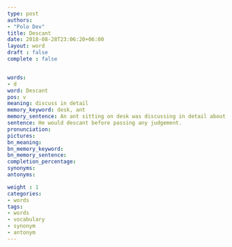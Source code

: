 ```yaml
---
type: post
authors:
- "Polo Dev"
title: Descant
date: 2018-08-28T23:06:20+06:00
layout: word
draft : false
complete : false


words:
- d
word: Descant
pos: v
meaning: discuss in detail
memory_keyword: desk, ant
memory_sentence: An ant sitting on desk was discussing in detail about her marriage.
sentence: He would descant before passing any judgement.
pronunciation:
pictures:
bn_meaning:
bn_memory_keyword:
bn_memory_sentence:
completion_percentage:
synonyms:
antonyms:

weight : 1
categories:
- words
tags:
- words
- vocabulary
- synonym
- antonym
---
```

